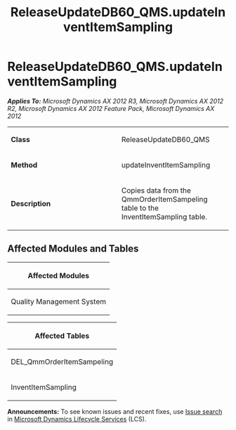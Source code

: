 ﻿---
title: ReleaseUpdateDB60_QMS.updateInventItemSampling
TOCTitle: ReleaseUpdateDB60_QMS.updateInventItemSampling
ms:assetid: 0acb55c4-e2b8-bfcc-62cf-6044a98814a1
ms:mtpsurl: https://msdn.microsoft.com/en-us/library/JJ735631(v=AX.60)
ms:contentKeyID: 49706542
ms.date: 05/18/2015
mtps_version: v=AX.60
---

# ReleaseUpdateDB60\_QMS.updateInventItemSampling 


_**Applies To:** Microsoft Dynamics AX 2012 R3, Microsoft Dynamics AX 2012 R2, Microsoft Dynamics AX 2012 Feature Pack, Microsoft Dynamics AX 2012_

<table>
<colgroup>
<col style="width: 50%" />
<col style="width: 50%" />
</colgroup>
<tbody>
<tr class="odd">
<td><p><strong>Class</strong></p></td>
<td><p>ReleaseUpdateDB60_QMS</p></td>
</tr>
<tr class="even">
<td><p><strong>Method</strong></p></td>
<td><p>updateInventItemSampling</p></td>
</tr>
<tr class="odd">
<td><p><strong>Description</strong></p></td>
<td><p>Copies data from the QmmOrderItemSampeling table to the InventItemSampling table.</p></td>
</tr>
</tbody>
</table>


## Affected Modules and Tables

<table>
<colgroup>
<col style="width: 100%" />
</colgroup>
<thead>
<tr class="header">
<th><p>Affected Modules</p></th>
</tr>
</thead>
<tbody>
<tr class="odd">
<td><p>Quality Management System</p></td>
</tr>
</tbody>
</table>


<table>
<colgroup>
<col style="width: 100%" />
</colgroup>
<thead>
<tr class="header">
<th><p>Affected Tables</p></th>
</tr>
</thead>
<tbody>
<tr class="odd">
<td><p>DEL_QmmOrderItemSampeling</p></td>
</tr>
<tr class="even">
<td><p>InventItemSampling</p></td>
</tr>
</tbody>
</table>

  
**Announcements:** To see known issues and recent fixes, use [Issue search](http://go.microsoft.com/fwlink/?linkid=389258) in [Microsoft Dynamics Lifecycle Services](http://go.microsoft.com/fwlink/?linkid=306505) (LCS).

